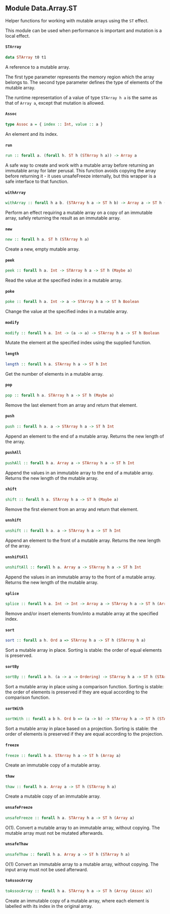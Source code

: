 ## Module Data.Array.ST

Helper functions for working with mutable arrays using the `ST` effect.

This module can be used when performance is important and mutation is a local effect.

#### `STArray`

``` purescript
data STArray t0 t1
```

A reference to a mutable array.

The first type parameter represents the memory region which the array belongs to.
The second type parameter defines the type of elements of the mutable array.

The runtime representation of a value of type `STArray h a` is the same as that of `Array a`,
except that mutation is allowed.

#### `Assoc`

``` purescript
type Assoc a = { index :: Int, value :: a }
```

An element and its index.

#### `run`

``` purescript
run :: forall a. (forall h. ST h (STArray h a)) -> Array a
```

A safe way to create and work with a mutable array before returning an
immutable array for later perusal. This function avoids copying the array
before returning it - it uses unsafeFreeze internally, but this wrapper is
a safe interface to that function.

#### `withArray`

``` purescript
withArray :: forall h a b. (STArray h a -> ST h b) -> Array a -> ST h (Array a)
```

Perform an effect requiring a mutable array on a copy of an immutable array,
safely returning the result as an immutable array.

#### `new`

``` purescript
new :: forall h a. ST h (STArray h a)
```

Create a new, empty mutable array.

#### `peek`

``` purescript
peek :: forall h a. Int -> STArray h a -> ST h (Maybe a)
```

Read the value at the specified index in a mutable array.

#### `poke`

``` purescript
poke :: forall h a. Int -> a -> STArray h a -> ST h Boolean
```

Change the value at the specified index in a mutable array.

#### `modify`

``` purescript
modify :: forall h a. Int -> (a -> a) -> STArray h a -> ST h Boolean
```

Mutate the element at the specified index using the supplied function.

#### `length`

``` purescript
length :: forall h a. STArray h a -> ST h Int
```

Get the number of elements in a mutable array.

#### `pop`

``` purescript
pop :: forall h a. STArray h a -> ST h (Maybe a)
```

Remove the last element from an array and return that element.

#### `push`

``` purescript
push :: forall h a. a -> STArray h a -> ST h Int
```

Append an element to the end of a mutable array. Returns the new length of
the array.

#### `pushAll`

``` purescript
pushAll :: forall h a. Array a -> STArray h a -> ST h Int
```

Append the values in an immutable array to the end of a mutable array.
Returns the new length of the mutable array.

#### `shift`

``` purescript
shift :: forall h a. STArray h a -> ST h (Maybe a)
```

Remove the first element from an array and return that element.

#### `unshift`

``` purescript
unshift :: forall h a. a -> STArray h a -> ST h Int
```

Append an element to the front of a mutable array. Returns the new length of
the array.

#### `unshiftAll`

``` purescript
unshiftAll :: forall h a. Array a -> STArray h a -> ST h Int
```

Append the values in an immutable array to the front of a mutable array.
Returns the new length of the mutable array.

#### `splice`

``` purescript
splice :: forall h a. Int -> Int -> Array a -> STArray h a -> ST h (Array a)
```

Remove and/or insert elements from/into a mutable array at the specified index.

#### `sort`

``` purescript
sort :: forall a h. Ord a => STArray h a -> ST h (STArray h a)
```

Sort a mutable array in place. Sorting is stable: the order of equal
elements is preserved.

#### `sortBy`

``` purescript
sortBy :: forall a h. (a -> a -> Ordering) -> STArray h a -> ST h (STArray h a)
```

Sort a mutable array in place using a comparison function. Sorting is
stable: the order of elements is preserved if they are equal according to
the comparison function.

#### `sortWith`

``` purescript
sortWith :: forall a b h. Ord b => (a -> b) -> STArray h a -> ST h (STArray h a)
```

Sort a mutable array in place based on a projection. Sorting is stable: the
order of elements is preserved if they are equal according to the projection.

#### `freeze`

``` purescript
freeze :: forall h a. STArray h a -> ST h (Array a)
```

Create an immutable copy of a mutable array.

#### `thaw`

``` purescript
thaw :: forall h a. Array a -> ST h (STArray h a)
```

Create a mutable copy of an immutable array.

#### `unsafeFreeze`

``` purescript
unsafeFreeze :: forall h a. STArray h a -> ST h (Array a)
```

O(1). Convert a mutable array to an immutable array, without copying. The mutable
array must not be mutated afterwards.

#### `unsafeThaw`

``` purescript
unsafeThaw :: forall h a. Array a -> ST h (STArray h a)
```

O(1) Convert an immutable array to a mutable array, without copying. The input
array must not be used afterward.

#### `toAssocArray`

``` purescript
toAssocArray :: forall h a. STArray h a -> ST h (Array (Assoc a))
```

Create an immutable copy of a mutable array, where each element
is labelled with its index in the original array.


